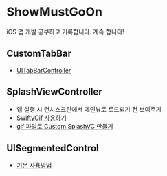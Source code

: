 # ShowMustGoOn
iOS 앱 개발 공부하고 기록합니다. 계속 합니다!

## CustomTabBar
- [UITabBarController](https://luttoli.notion.site/UITabBarController-6157ff0460724ba9ab1458d0cf845553?pvs=4) 

## SplashViewController
- 앱 실행 시 런치스크린에서 메인뷰로 로드되기 전 보여주기
- [SwiftyGif 사용하기](https://luttoli.notion.site/SwiftyGif-1230f60899b9809d963aee78a98b7218?pvs=4) 
- [gif 파일로 Custom SplashVC 만들기](https://luttoli.notion.site/gif-Custom-SplashVC-1230f60899b980369912d551bba46645?pvs=4) 

## UISegmentedControl
- [기본 사용방법](https://luttoli.notion.site/UISegmentedControl-1260f60899b98056afc2e35c8172eef3?pvs=4)
